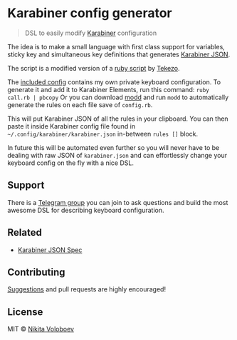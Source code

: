 # Karabiner config generator
> DSL to easily modify [Karabiner](https://github.com/tekezo/Karabiner-Elements) configuration

The idea is to make a small language with first class support for variables, sticky key and simultaneous key definitions that generates [Karabiner JSON](https://pqrs.org/osx/karabiner/json.html).

The script is a modified version of a [ruby script](https://github.com/pqrs-org/KE-complex_modifications/blob/master/src/json/personal_tekezo_launcher_mode_v4.json.rb) by [Tekezo](https://github.com/tekezo).

The [included config](config.rb) contains my own private keyboard configuration. To generate it and add it to Karabiner Elements, run this command:
`ruby call.rb | pbcopy` Or you can download [modd](https://github.com/cortesi/modd) and run `modd` to automatically generate the rules on each file save of `config.rb`.

This will put Karabiner JSON of all the rules in your clipboard. You can then paste it inside Karabiner config file found in `~/.config/karabiner/karabiner.json` in-between `rules []` block.

In future this will be automated even further so you will never have to be dealing with raw JSON of `karabiner.json` and can effortlessly change your keyboard config on the fly with a nice DSL.

## Support
There is a [Telegram group](https://t.me/karabinermac) you can join to ask questions and build the most awesome DSL for describing keyboard configuration.

## Related
- [Karabiner JSON Spec](https://pqrs.org/osx/karabiner/json.html)

## Contributing
[Suggestions](../../issues/) and pull requests are highly encouraged!

## License
MIT © [Nikita Voloboev](https://nikitavoloboev.xyz)